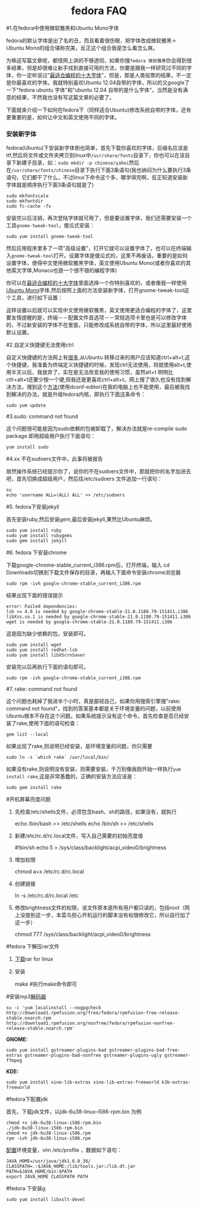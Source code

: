 <h1 align="center">fedora FAQ</h1>

#1.在fedora中使用微软雅黑和Ubuntu Mono字体

fedora的默认字体是出了名的丑，而且看着很伤眼，把字体改成微软雅黑＋Ubuntu Mono的组合堪称完美，反正这个组合我是怎么看怎么爽。

为嘛这写篇文章呢，都怪网上讲的不够透彻，如果你搜`fedora 微软雅黑`你会得到很多结果，但是却很难让新手找到直接可用的方法，你要是跟我一样研究过不同的字体，你一定听说过"[最适合编程的十大字体][1]"，但是，那是人类投票的结果，不一定是你最喜欢的字体。我就特别喜欢Ubuntu 12.04自带的字体，所以的又google了一下"fedora ubuntu 字体"和"ubuntu 12.04 自带的是什么字体"，当然是没有满意的结果，不然我也没有写这篇文章的必要了。

下面就来介绍一下如何在fedora下（同样适合Ubuntu)修改系统自带的字体，还有更重要的是，如何让中文和英文使用不同的字体。

### 安装新字体
fedora(Ubuntu)下安装新字体倒也简单，首先下载你喜欢的字体，后缀名应该是ttf,然后将文件或文件夹拷贝到linux中`/usr/share/fonts`目录下，你也可以在该目录下新建子目录，如：`sudo mkdir -p chinese/yahei`然后在`/usr/share/fonts/chinese`目录下执行下面3条语句(我也纳闷为什么要执行3条语句，它们都干了什么，不过linux下命令这个多，哪学得完啊，反正知道安装新字体就是顺序执行下面3条语句就是了)

    sudo mkfontscale
    sudo mkfontdir
    sudo fc-cache -fv


安装完以后注销，再次登陆字体就可用了，但是要设置字体，我们还需要安装一个工具`gnome-tweak-tool`，傻瓜式安装：

    sudo yum install gnome-tweak-tool

然后应用程序里多了一项"高级设置"，打开它就可以设置字体了，也可以在终端输入`gnome-tweak-tool`打开。设置字体是傻瓜式的，这里不再废话，重要的是如何设置字体，使得中文使用微软雅黑字体，英文使用Ubuntu Mono(或者你喜欢的其他英文字体,Monaco也是一个很不错的编程字体)

你可以在[最适合编程的十大字体][1]里面选择一个你特别喜欢的，或者像我一样使用[Ubuntu Mono][2]字体,然后按照上面的方法安装新字体，打开gnome-tweak-tool这个工具，进行如下设置：


这样设置以后就可以实现中文使用微软雅黑，英文使用更适合编程的字体了，这里要友情提醒的是，终端－－配置文件首选项－－常规选项卡里也是可以修改字体的，不过新安装的字体不在里面，只能修改成系统自带的字体，所以这里最好使用默认设置。


#2.自定义快捷键无法使用ctrl

自定义快捷键的方法网上有[很多][3],从Ubuntu 转移过来的用户应该知道ctrl+alt+t,这个快捷键，我准备为终端定义快捷键的时候，发现ctrl无法使用，将就使用alt+t,使用半天以后，我放弃了，实在是无法改变我的使用习惯，虽然alt+t 明明比ctlr+alt+t还要少按一个键,但我还是更喜欢ctrl+alt+t。网上搜了很久也没有找到解决方法，搜到这个[方法][4](使用dconf-editor)在我的电脑上也不能使用，最后被我找到解决的办法，就是升级fedora内核，即执行下面这条命令：

    sudo yum update

#3.sudo: command not found

这个问题很可能是因为sudo依赖的包被卸载了，解决办法就是re-compile sudo package.即用超级用户执行下面语句：

    yum install sudo

#4.xx 不在sudoers文件中，此事将被报告

居然操作系统已经提示你了，说你的不在sudoers文件中，那就把你的名字加进去吧，首先切换成超级用户，然后往/etc/sudoers
文件追加一行语句：
    
    su
    echo 'username ALL=(ALL) ALL' >> /etc/sudoers

#5. fedora下安装jekyll

首先安装ruby,然后安装gem,最后安装jekyll,果然比Ubuntu麻烦。

    sudo yum install ruby
    sudo yum install rubygems
    sudo gem install jekyll

#6. fedora 下安装chrome

下载google-chrome-stable_current_i386.rpm后，打开终端，输入 cd Downloads切换到下载文件保存的目录，再输入下面命令安装chrome浏览器

    sudo rpm -ivh google-chrome-stable_current_i386.rpm

结果出现下面的错误提示

    error: Failed dependencies:
    lsb >= 4.0 is needed by google-chrome-stable-21.0.1180.79-151411.i386
    libXss.so.1 is needed by google-chrome-stable-21.0.1180.79-151411.i386
    wget is needed by google-chrome-stable-21.0.1180.79-151411.i386

这是因为缺少依赖的包，安装即可。

    sudo yum install wget
    sudo yum install redhat-lsb
    sudo yum install libXScrnSaver

安装完以后再执行下面的语句即可。

    sudo rpm -ivh google-chrome-stable_current_i386.rpm

#7. rake: command not found

这个问题也耗掉了我进半个小时，真是鄙视自己，如果你用搜索引擎搜"rake: command not found"，找到的答案基本都是关于环境变量的问题，以前使用Ubuntu根本不存在这个问题。如果系统提示没有这个命令，首先检查是否已经安装了rake,使用下面的语句检查：

    gem list --local

如果出现了rake,则说明已经安装，是环境变量的问题，你只需要
    
    sudo ln -s `which rake` /usr/local/bin/

如果没有rake,则说明没有安装，则需要安装，千万别像我刚开始一样执行`yum install rake`,这是非常愚蠢的，正确的安装方法应该是：

    sudo gem install rake

#开机屏幕亮度问题
1. 先检查/etc/shells文件，必须包含bash、sh的路径，如果没有，就执行

    echo /bin/bash >> /etc/shells
    echo /bin/sh >> /etc/shells

2. 新建/etc/rc.d/rc.local文件，写入自己需要的初始亮度值

    #!bin/sh
    echo 5 > /sys/class/backlight/acpi_video0/brightness

3. 增加权限

    chmod a+x /etc/rc.d/rc.local

4. 创建链接

    ln -s /etc/rc.d/rc.local /etc

5. 修改brightness文件的权限，该文件原本是所有用户都只读的，包括root（网上没提到这一步，本菜鸟担心开机运行的脚本没有权限修改它，所以自行加了这一步）

    chmod 777 /sys/class/backlight/acpi_video0/brightness


#fedora 下解压rar文件

1. [下载][5]rar for linux
2. 安装

    make #执行make命令即可

#安装mp3[解码器][6]

	su -c 'yum localinstall --nogpgcheck http://download1.rpmfusion.org/free/fedora/rpmfusion-free-release-stable.noarch.rpm http://download1.rpmfusion.org/nonfree/fedora/rpmfusion-nonfree-release-stable.noarch.rpm'

**GNOME:**

	sudo yum install gstreamer-plugins-bad gstreamer-plugins-bad-free-extras gstreamer-plugins-bad-nonfree gstreamer-plugins-ugly gstreamer-ffmpeg

**KDE:**

	sudo yum install xine-lib-extras xine-lib-extras-freeworld k3b-extras-freeworld

#fedora下配置jdk

首先，下载jdk文件，以jdk-6u38-linux-i586-rpm.bin 为例

	chmod +x jdk-6u38-linux-i586-rpm.bin 
	./jdk-6u38-linux-i586-rpm.bin 
	chmod +x jdk-6u38-linux-i586.rpm
	rpm -ivh jdk-6u38-linux-i586.rpm

[配置][7]环境变量，vim /etc/profile ，数据如下语句：

	JAVA_HOME=/usr/java/jdk1.6.0_38/
	CLASSPATH=.:$JAVA_HOME:/lib/tools.jar:/lib.dt.jar
	PATH=$JAVA_HOME/bin:$PATH
	export JAVA_HOME CLASSPATH PATH

#fedora 下安装g

	sudo yum install libxslt-devel

[1]: http://www.iplaysoft.com/top10-programming-fonts.html 
[2]: http://www.ffonts.net/Ubuntu-Mono.font.zip
[3]: http://blog.sina.com.cn/s/blog_67e34ceb01013drn.html
[4]: http://www.linuxidc.com/Linux/2012-01/51510.htm 
[5]: http://www.rarlab.com/download.htm
[6]: https://ask.fedoraproject.org/question/625/solved-what-plugins-do-i-need-to-install-to-watch
[7]: http://os.51cto.com/art/201001/177657.htm
